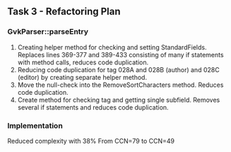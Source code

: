 ## Task 3 - Refactoring Plan

### GvkParser::parseEntry
1. Creating helper method for checking and setting StandardFields. Replaces lines 369-377 and 389-433 consisting of many if statements with method calls, reduces code duplication.
2. Reducing code duplication for tag 028A and 028B (author) and 028C (editor) by creating separate helper method.
3. Move the null-check into the RemoveSortCharacters method. Reduces code duplication.
4. Create method for checking tag and getting single subfield. Removes several if statements and reduces code duplication.

### Implementation
Reduced complexity with 38% From CCN=79 to CCN=49